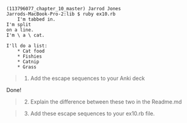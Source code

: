 ```
(113796077_chapter_10_master) Jarrod Jones
Jarrods-MacBook-Pro-2:lib $ ruby ex10.rb
	I'm tabbed in.
I'm split
on a line.
I'm \ a \ cat.

I'll do a list:
	* Cat food
	* Fishies
	* Catnip
	* Grass
```

> 1)  Add the escape sequences to your Anki deck

Done!

> 2)  Explain the difference between these two in the Readme.md


> 3)  Add these escape sequences to your ex10.rb file.
